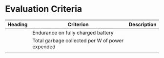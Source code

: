 # Evaluation Criteria

| Heading | Criterion                                       | Description |
| ------- | ----------------------------------------------- | ----------- |
|         | Endurance on fully charged battery              |             |
|         | Total garbage collected per W of power expended |             |
|         |                                                 |             |